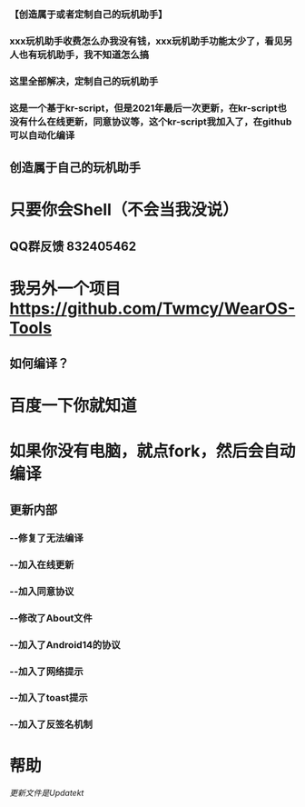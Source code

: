 ### 【创造属于或者定制自己的玩机助手】
### xxx玩机助手收费怎么办我没有钱，xxx玩机助手功能太少了，看见另人也有玩机助手，我不知道怎么搞
### 这里全部解决，定制自己的玩机助手
### 这是一个基于kr-script，但是2021年最后一次更新，在kr-script也没有什么在线更新，同意协议等，这个kr-script我加入了，在github可以自动化编译

## 创造属于自己的玩机助手
# 只要你会Shell（不会当我没说）

## QQ群反馈 832405462
# 我另外一个项目 https://github.com/Twmcy/WearOS-Tools

## 如何编译？
# 百度一下你就知道
#  如果你没有电脑，就点fork，然后会自动编译

## 更新内部
### --修复了无法编译
### --加入在线更新
### --加入同意协议
### --修改了About文件
### --加入了Android14的协议
### --加入了网络提示
### --加入了toast提示
### --加入了反签名机制

# 帮助
###### 更新文件是Updatekt
